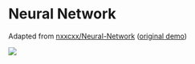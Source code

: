 # Neural Network

Adapted from [nxxcxx/Neural-Network](https://github.com/nxxcxx/Neural-Network) 
([original demo](http://nxxcxx.github.io/Neural-Network/))  
  
![](https://raw.githubusercontent.com/nxxcxx/Neural-Network/gh-pages/screenshot.jpg)
